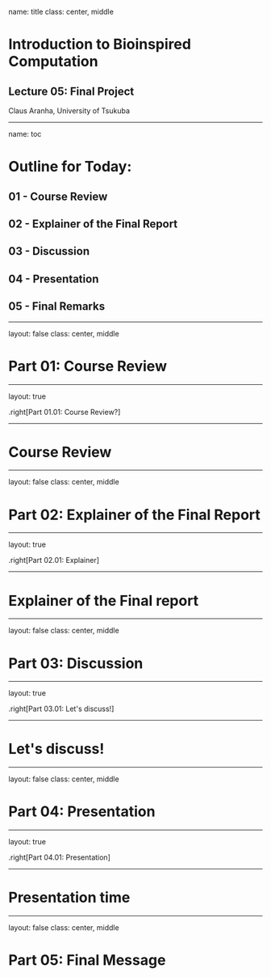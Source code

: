 name: title
class: center, middle

# Introduction to Bioinspired Computation
## Lecture 05: Final Project
Claus Aranha, University of Tsukuba

---
name: toc

# Outline for Today:

## 01 - Course Review

## 02 - Explainer of the Final Report

## 03 - Discussion

## 04 - Presentation

## 05 - Final Remarks

---
layout: false
class: center, middle

# Part 01: Course Review

---
layout: true

.right[Part 01.01: Course Review?]

---

# Course Review

---
layout: false
class: center, middle

# Part 02: Explainer of the Final Report

---
layout: true

.right[Part 02.01: Explainer]

---

# Explainer of the Final report

---
layout: false
class: center, middle

# Part 03: Discussion

---
layout: true

.right[Part 03.01: Let's discuss!]

---

# Let's discuss!

---
layout: false
class: center, middle

# Part 04: Presentation

---
layout: true

.right[Part 04.01: Presentation]

---

# Presentation time

---
layout: false
class: center, middle

# Part 05: Final Message
